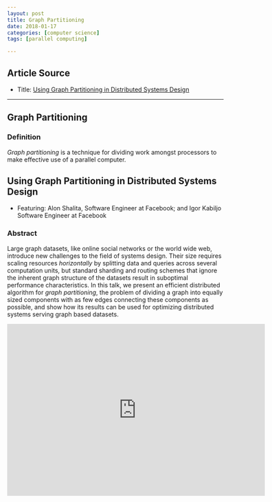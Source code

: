 ```yaml
---
layout: post
title: Graph Partitioning
date: 2018-01-17
categories: [computer science]
tags: [parallel computing]

---
```



## Article Source
* Title: [Using Graph Partitioning in Distributed Systems Design](https://www.youtube.com/watch?v=QHkhyY9atkE)

---

## Graph Partitioning

### Definition

*Graph partitioning* is a technique for dividing work amongst processors to make effective use of a parallel computer.

## Using Graph Partitioning in Distributed Systems Design

* Featuring: Alon Shalita, Software Engineer at Facebook; and Igor Kabiljo Software Engineer at Facebook

### Abstract

Large graph datasets, like online social networks or the world wide web, introduce new challenges to the field of systems design. Their size requires scaling resources *horizontally* by splitting data and queries across several computation units, but standard sharding and routing schemes that ignore the inherent graph structure of the datasets result in suboptimal performance characteristics.  In this talk, we present an efficient distributed algorithm for *graph partitioning*, the problem of dividing a graph into equally sized components with as few edges connecting these components as possible, and show how its results can be used for optimizing distributed systems serving graph based datasets.

<iframe width="600" height="400" src="https://www.youtube.com/embed/QHkhyY9atkE" frameborder="0" allow="autoplay; encrypted-media" allowfullscreen></iframe>